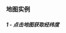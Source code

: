 ### 地图实例

##### 1 - 点击地图获取经纬度

<vuep template="#example"></vuep>

<script v-pre type="text/x-template" id="example">

  <template>
    <div class="amap-page-container">
      <el-amap
        vid="amapDemo"  
        :center="center"
        :zoom="zoom"  
        class="amap-demo"
        :events="events">
      </el-amap>
      <div class="toolbar">
        lng: {{ lng }} lat: {{ lat }}
      </div>
    </div>
  </template>

  <style>
    .amap-demo {
      height: 300px;
    }
  </style>

  <script>
    module.exports = {
      data: function() {
        let self = this;
        
        return {
          zoom: 12,
          center: [121.59996, 31.197646],
          events: {
            click(e) {
              let { lng, lat } = e.lnglat;
              self.lng = lng;
              self.lat = lat;
            }
          },
          lng: 0,
          lat: 0
        };
      }
    };
  </script>

</script>
